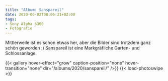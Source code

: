 ```yaml
---
title: "Album: Sanspareil"
date: 2020-06-02T08:06:21+02:00
tags:
- Sony Alpha 6300
- Fotografie
---
```


Mittlerweile ist es schon etwas her, aber die Bilder sind trotzdem ganz schön
geworden :) Sanspareil ist eine Markgräfliche Garten- und Schlossanlage.

<!--more-->

{{< gallery hover-effect="grow" caption-position="none" hover-transition="none" dir="/albums/2020/sanspareil/" />}}
{{< load-photoswipe >}}
